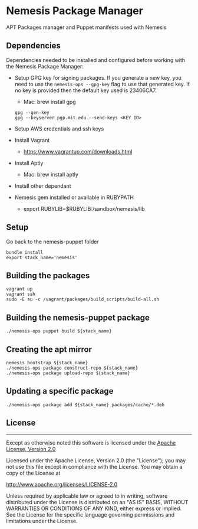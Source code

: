# Nemesis Package Manager
APT Packages manager and Puppet manifests used with Nemesis


## Dependencies
Dependencies needed to be installed and configured before working with the Nemesis Package Manager:

  * Setup GPG key for signing packages. If you generate a new key, you need to use the `nemesis-ops --gpg-key` flag to use that generated key. If no key is provided then the default key used is 23406CA7.

    * Mac: brew install gpg

    ````
    gpg --gen-key
    gpg --keyserver pgp.mit.edu --send-keys <KEY ID>
    ````

  * Setup AWS credentials and ssh keys
  * Install Vagrant
    * https://www.vagrantup.com/downloads.html
  * Install Aptly
    * Mac: brew install aptly
  * Install other dependant
  * Nemesis gem installed or available in RUBYPATH
    *  export RUBYLIB=$RUBYLIB:/sandbox/nemesis/lib

## Setup

Go back to the nemesis-puppet folder

    bundle install
    export stack_name='nemesis'


## Building the packages

    vagrant up
    vagrant ssh
    sudo -E su -c /vagrant/packages/build_scripts/build-all.sh


## Building the nemesis-puppet package

    ./nemesis-ops puppet build ${stack_name}


## Creating the apt mirror

    nemesis bootstrap ${stack_name}
    ./nemesis-ops package construct-repo ${stack_name}
    ./nemesis-ops package upload-repo ${stack_name}


## Updating a specific package

    ./nemesis-ops package add ${stack_name} packages/cache/*.deb


## License
---
Except as otherwise noted this software is licensed under the [Apache License, Version 2.0](http://www.apache.org/licenses/LICENSE-2.0.html)

Licensed under the Apache License, Version 2.0 (the "License");
you may not use this file except in compliance with the License.
You may obtain a copy of the License at

  http://www.apache.org/licenses/LICENSE-2.0

Unless required by applicable law or agreed to in writing, software
distributed under the License is distributed on an "AS IS" BASIS,
WITHOUT WARRANTIES OR CONDITIONS OF ANY KIND, either express or implied.
See the License for the specific language governing permissions and
limitations under the License.

